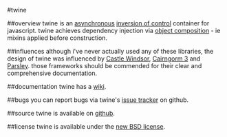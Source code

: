 #twine

##overview
twine is an [asynchronous](http://wiki.commonjs.org/wiki/Promises) [inversion of control](http://martinfowler.com/articles/injection.html) container for javascript.  twine achieves dependency injection via [object composition](https://github.com/kriszyp/compose) - ie mixins applied before construction.

##influences
although i've never actually used any of these libraries, the design of twine was influenced by [Castle Windsor](http://docs.castleproject.org/Windsor.MainPage.ashx), [Cairngorm 3](http://sourceforge.net/adobe/cairngorm/wiki/CairngormLibraries/) and [Parsley](http://www.spicefactory.org/parsley/).  those frameworks should be commended for their clear and comprehensive documentation.

##documentation
twine has a [wiki](https://github.com/neonstalwart/twine/wiki).

##bugs
you can report bugs via twine's [issue tracker](https://github.com/neonstalwart/twine/issues) on github.

##source
twine is available on [github](https://github.com/neonstalwart/twine).

##license
twine is available under the [new BSD license](https://github.com/neonstalwart/twine/blob/master/LICENSE).